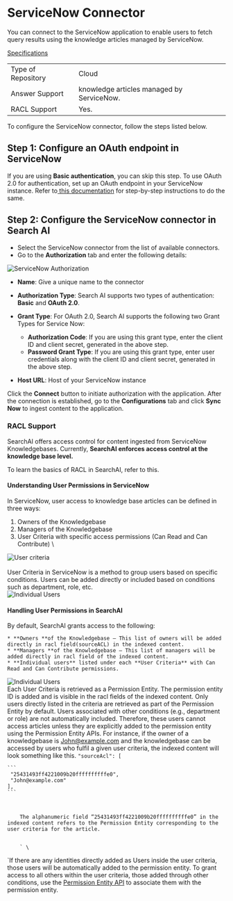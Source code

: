 # ServiceNow Connector

You can connect to the ServiceNow application to enable users to fetch query results using the knowledge articles managed by ServiceNow.

<span style="text-decoration:underline;">Specifications</span>


<table>
  <tr>
   <td>Type of Repository 
   </td>
   <td>Cloud
   </td>
  </tr>
  <tr>
   <td>Answer Support
   </td>
   <td>knowledge articles managed by ServiceNow.
   </td>
  </tr>
   <tr>
   <td>RACL Support
   </td>
   <td>Yes.
   </td>
  </tr>
  </table>

To configure the ServiceNow connector, follow the steps listed below.


## **Step 1: Configure an OAuth endpoint in ServiceNow**

If you are using **Basic authentication**, you can skip this step. To use OAuth 2.0 for authentication, set up an OAuth endpoint in your ServiceNow instance. Refer to[ this documentation](https://docs.servicenow.com/bundle/washingtondc-platform-security/page/administer/security/task/t_CreateEndpointforExternalClients.html) for step-by-step instructions to do the same.

## **Step 2: Configure the ServiceNow connector in Search AI**

* Select the ServiceNow connector from the list of available connectors. 
* Go to the **Authorization** tab and enter the following details:

![ServiceNow Authorization](../images/servicenow/auth-tab.png "ServiceNow Authorization")

* **Name**: Give a unique name to the connector
* **Authorization Type**: Search AI supports two types of authentication: **Basic** and **OAuth 2.0**.
* **Grant Type**: For OAuth 2.0, Search AI supports the following two Grant Types for Service Now:
  * **Authorization Code**: If you are using this grant type, enter the client ID and client secret, generated in the above step.
  * **Password Grant Type**: If you are using this grant type, enter user credentials along with the client ID and client secret, generated in the above step.

* **Host URL**: Host of your ServiceNow instance

Click the **Connect** button to initiate authorization with the application. After the connection is established, go to the **Configurations** tab and click **Sync Now** to ingest content to the application.

### RACL Support

SearchAI offers access control for content ingested from ServiceNow Knowledgebases. Currently, **SearchAI enforces access control at the knowledge base level.**

To learn the basics of RACL in SearchAI, refer to this. 


#### **Understanding User Permissions in ServiceNow**

In ServiceNow, user access to knowledge base articles can be defined in three ways:

1. Owners of the Knowledgebase
2. Managers of the Knowledgebase
3. User Criteria with specific access permissions (Can Read and Can Contribute) \

![User criteria](./images/connectors/servicenow/racl/user-criteria.png "User criteria")
 \
 \
User Criteria in ServiceNow is a method to group users based on specific conditions. Users can be added directly or included based on conditions such as department, role, etc. \
![Individual Users](./images/connectors/servicenow/racl/users-in-user-criteria.png "Individual Users")

#### **Handling User Permissions in SearchAI**

By default, SearchAI grants access to the following:

    * **Owners **of the Knowledgebase – This list of owners will be added directly in racl field(sourceACL) in the indexed content.
    * **Managers **of the Knowledgebase – This list of managers will be added directly in racl field of the indexed content.
    * **Individual users** listed under each **User Criteria** with Can Read and Can Contribute permissions.  

![Individual Users](./images/connectors/servicenow/racl/individual-users.png "Individual Users")
 \
Each User Criteria is retrieved as a Permission Entity. The permission entity ID is added and is visible in the racl fields of the indexed content. Only users directly listed in the criteria are retrieved as part of the Permission Entity by default.  Users associated with other conditions (e.g., department or role) are not automatically included. Therefore, these users cannot access articles unless they are explicitly added to the permission entity using the Permission Entity APIs. For instance, if the owner of a knowledgebase is John@example.com and the knowledgebase can be accessed by users who fulfil a given user criteria, the indexed content will look something like this. `"sourceAcl": [`

    ```
     "25431493ff4221009b20ffffffffffe0",
     "John@example.com"
    ],
    ```



        The alphanumeric field “25431493ff4221009b20ffffffffffe0” in the indexed content refers to the Permission Entity corresponding to the user criteria for the article. 


        ` \
`If there are any identities directly added as Users inside the user criteria, those users will be automatically added to the permission entity. To grant access to all others within the user criteria, those added through other conditions, use the [Permission Entity API](https://docs.kore.ai/searchassist/public-apis/permission-entity-apis/) to associate them with the permission entity.
